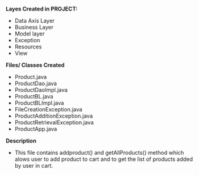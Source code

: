 **Layes Created in PROJECT:**
- Data Axis Layer
- Business Layer
- Model layer
- Exception
- Resources
- View

**Files/ Classes Created**
- Product.java
- ProductDao.java
- ProductDaoImpl.java
- ProductBL.java
- ProductBLImpl.java
- FileCreationException.java
- ProductAdditionException.java
- ProductRetrievalException.java
- ProductApp.java

**Description**
- This file contains addproduct() and getAllProducts() method which alows user to add product to cart and to get the list of products added by user in cart.